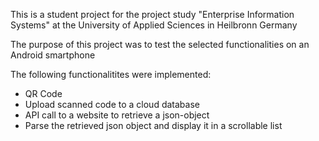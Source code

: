 This is a student project for the project study "Enterprise Information Systems" at the University of Applied Sciences in Heilbronn Germany

The purpose of this project was to test the selected functionalities on an Android smartphone

The following functionalitites were implemented:

- QR Code
- Upload scanned code to a cloud database
- API call to a website to retrieve a json-object
- Parse the retrieved json object and display it in a scrollable list
